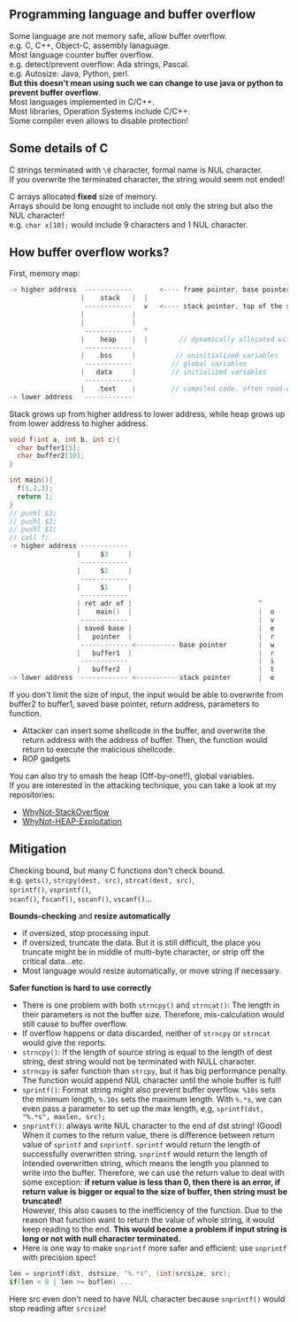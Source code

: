 ## Programming language and buffer overflow
Some language are not memory safe, allow buffer overflow.  
e.g. C, C++, Object-C, assembly lanaguage.  
Most language counter buffer overflow.  
e.g. detect/prevent overflow: Ada strings, Pascal.  
e.g. Autosize: Java, Python, perl.  
**But this doesn't mean using such we can change to use java or python to prevent buffer overflow**.  
Most languages implemented in C/C++.  
Most libraries, Operation Systems include C/C++.  
Some compiler even allows to disable protection!

## Some details of C
C strings terminated with `\0` character, formal name is NUL character.  
If you overwrite the terminated character, the string would seem not ended!  

C arrays allocated **fixed** size of memory.  
Arrays should be long enought to include not only the string but also the NUL character!  
e.g. `char x[10];` would include 9 characters and 1 NUL character.  

## How buffer overflow works?
First, memory map:  
```c
-> higher address  ------------       <---- frame pointer, base pointer
                  |    stack   |  | 
                   ------------   v   <---- stack pointer, top of the stack
                  |            |
                  |            |
                   ------------   ^
                  |    heap    |  |        // dynamically allocated with malloc()
                   ------------
                  |   .bss     |          // uninitialized variables
                   ------------          // global variables
                  |   data     |         // initialized variables
                   ------------
                  |   .text    |         // compiled code, often read-only
-> lower address   ------------
```  
Stack grows up from higher address to lower address, while heap grows up from lower address to higher address.  
```c
void f(int a, int b, int c){
  char buffer1[5];
  char buffer2[10];
}

int main(){
  f(1,2,3);
  return 1;
}
// pushl $3;
// pushl $2;
// pushl $1;
// call f;
-> higher address ------------
                 |     $3     |
                  ------------
                 |     $2     |
                  ------------
                 |     $1     |
                  ------------
                 | ret adr of |                                ^
                 |    main()  |                                |  o
                  ------------                                 |  v
                 | saved base |                                |  e
                 |   pointer  |                                |  r
                  ------------ <---------- base pointer        |  w
                 |   buffer1  |                                |  r
                  ------------                                 |  i
                 |   buffer2  |                                |  t
-> lower address  ------------ <---------- stack pointer       |  e
```  
If you don't limit the size of input, the input would be able to overwrite from buffer2 to buffer1, saved base pointer, return address, parameters to function.  

* Attacker can insert some shellcode in the buffer, and overwrite the return address with the address of buffer. Then, the function would return to execute the malicious shellcode.  
* ROP gadgets  

You can also try to smash the heap (Off-by-one!!), global variables.  
If you are interested in the attacking technique, you can take a look at my repositories:  
* [WhyNot-StackOverflow](https://github.com/shinmao/WhyNot-StackOverflow)  
* [WhyNot-HEAP-Exploitation](https://github.com/shinmao/WhyNot-HEAP-Exploitation)

## Mitigation
Checking bound, but many C functions don't check bound.  
e.g. `gets()`, `strcpy(dest, src)`, `strcat(dest, src)`,  
`sprintf()`, `vsprintf()`,  
`scanf()`, `fscanf()`, `sscanf()`, `vscanf()`...  

**Bounds-checking** and **resize automatically**  
* if oversized, stop processing input.  
* if oversized, truncate the data. But it is still difficult, the place you truncate might be in middle of multi-byte character, or strip off the critical data...etc.  
* Most language would resize automatically, or move string if necessary.

**Safer function is hard to use correctly**  
* There is one problem with both `strncpy()` and `strncat()`: The length in their parameters is not the buffer size. Therefore, mis-calculation would still cause to buffer overflow.  
* If overflow happens or data discarded, neither of `strncpy` or `strncat` would give the reports.  
* `strncpy()`: If the length of source string is equal to the length of dest string, dest string would not be terminated with NULL character.  
* `strncpy` is safer function than `strcpy`, but it has big performance penalty. The function would append NUL character until the whole buffer is full!  
* `sprintf()`: Format string might also prevent buffer overflow. `%10s` sets the minimum length, `%.10s` sets the maximum length. With `%.*s`, we can even pass a parameter to set up the max length, e,g, `sprintf(dst, "%.*s", maxlen, src);`  
* `snprintf()`: always write NUL character to the end of dst string! (Good)  
When it comes to the return value, there is difference between return value of `sprintf` and `snprintf`. `sprintf` would return the length of successfully overwritten string. `snprintf` would return the length of intended overwritten string, which means the length you planned to write into the buffer. Therefore, we can use the return value to deal with some exception: **if return value is less than 0, then there is an error, if return value is bigger or equal to the size of buffer, then string must be truncated!**  
However, this also causes to the inefficiency of the function. Due to the reason that function want to return the value of whole string, it would keep reading to the end. **This would become a problem if input string is long or not with null character terminated.**  
* Here is one way to make `snprintf` more safer and efficient: use `snprintf` with precision spec!  
```c
len = snprintf(dst, dstsize, "%.*s", (int)srcsize, src);
if(len < 0 | len >= buflen) ...
```  
Here src even don't need to have NUL character because `snprintf()` would stop reading after `srcsize`!

